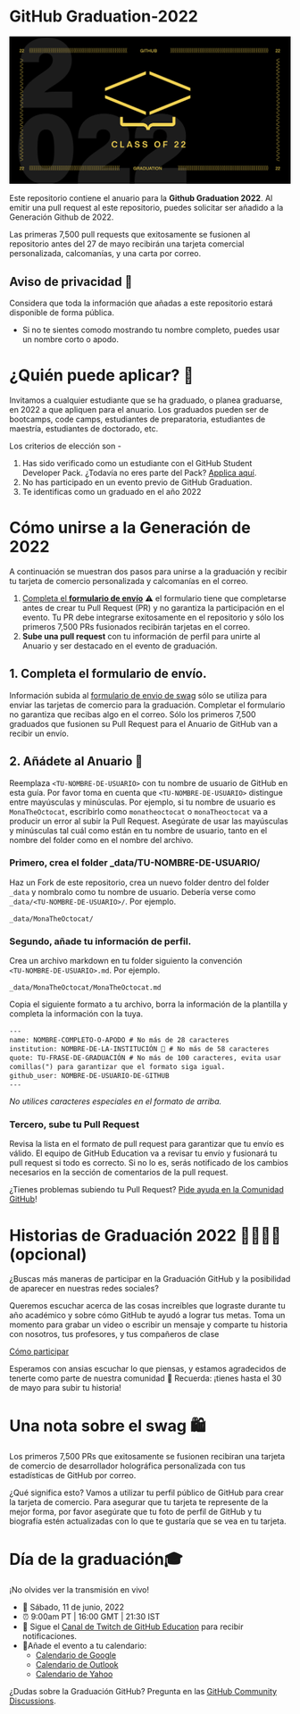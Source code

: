 # GitHub Graduation-2022

![2022-github-graduation-social-card-1](/assets/GHG_Blog_1.jpg)


Este repositorio contiene el anuario para la **Github Graduation 2022**. Al emitir una pull request al este repositorio, puedes solicitar ser añadido a la Generación Github de 2022.

Las primeras 7,500 pull requests que exitosamente se fusionen al repositorio antes del 27 de mayo recibirán una tarjeta comercial personalizada, calcomanías, y una carta por correo. 


## Aviso de privacidad 👀
Considera que toda la información que añadas a este repositorio estará disponible de forma pública.

- Si no te sientes comodo mostrando tu nombre completo, puedes usar un nombre corto o apodo.

# ¿Quién puede aplicar? 📝

Invitamos a cualquier estudiante que se ha graduado, o planea graduarse, en 2022 a que apliquen para el anuario. Los graduados pueden ser de bootcamps, code camps, estudiantes de preparatoria, estudiantes de maestría, estudiantes de doctorado, etc.

Los criterios de elección son -
1. Has sido verificado como un estudiante con el GitHub Student Developer Pack. ¿Todavía no eres parte del Pack? [Applica aquí](https://education.github.com/discount_requests/student_application?utm_source=2022-06-11-GitHubGraduation).
2. No has participado en un evento previo de GitHub Graduation.
3. Te identificas como un graduado en el año 2022

# Cómo unirse a la Generación de 2022

A continuación se muestran dos pasos para unirse a la graduación y recibir tu tarjeta de comercio personalizada y calcomanías en el correo.
1. [Completa el **formulario de envío**](https://airtable.com/shrVMo8ItH4wjsO9f)
 ⚠️ el formulario tiene que completarse antes de crear tu Pull Request (PR) y no garantiza la participación en el evento. Tu PR debe integrarse exitosamente en el repositorio y sólo los primeros 7,500 PRs fusionados recibirán tarjetas en el correo.
2. **Sube una pull request** con tu información de perfil para unirte al Anuario y ser destacado en el evento de graduación.

## 1. Completa el formulario de envío.
 Información subida al [formulario de envio de swag](https://airtable.com/shrVMo8ItH4wjsO9f) sólo se utiliza para enviar las tarjetas de comercio para la graduación. Completar el formulario no garantiza que recibas algo en el correo. Sólo los primeros 7,500 graduados que fusionen su Pull Request para el Anuario de GitHub van a recibir un envío.

## 2. Añádete al Anuario 🏫

Reemplaza `<TU-NOMBRE-DE-USUARIO>` con tu nombre de usuario de GitHub en esta guía. Por favor toma en cuenta que `<TU-NOMBRE-DE-USUARIO>` distingue entre mayúsculas y minúsculas. Por ejemplo, si tu nombre de usuario es `MonaTheOctocat`, escribirlo como `monatheoctocat` o `monaTheoctocat` va a producir un error al subir la Pull Request. Asegúrate de usar las mayúsculas y minúsculas tal cuál como están en tu nombre de usuario, tanto en el nombre del folder como en el nombre del archivo.

### Primero, crea el folder _data/TU-NOMBRE-DE-USUARIO/
Haz un Fork de este repositorio, crea un nuevo folder dentro del folder `_data` y nombralo como tu nombre de usuario. Debería verse como `_data/<TU-NOMBRE-DE-USUARIO>/`. Por ejemplo.

```
_data/MonaTheOctocat/
```
### Segundo, añade tu información de perfil.
Crea un archivo markdown en tu folder siguiento la convención  
`<TU-NOMBRE-DE-USUARIO>.md`. Por ejemplo.

```
_data/MonaTheOctocat/MonaTheOctocat.md
```
Copia el siguiente formato a tu archivo, borra la información de la plantilla y completa la información con la tuya.
```
---
name: NOMBRE-COMPLETO-O-APODO # No más de 28 caracteres
institution: NOMBRE-DE-LA-INSTITUCIÓN 🚩 # No más de 58 caracteres
quote: TU-FRASE-DE-GRADUACIÓN # No más de 100 caracteres, evita usar comillas(") para garantizar que el formato siga igual.
github_user: NOMBRE-DE-USUARIO-DE-GITHUB
---
```

_No utilices caracteres especiales en el formato de arriba._

### Tercero, sube tu Pull Request

Revisa la lista en el formato de pull request para garantizar que tu envío es válido. El equipo de GitHub Education va a revisar tu envío y fusionará tu pull request si todo es correcto. Si no lo es, serás notificado de los cambios necesarios en la sección de comentarios de la pull request.

¿Tienes problemas subiendo tu Pull Request? [Pide ayuda en la Comunidad GitHub](https://github.com/orgs/github-community/discussions/categories/github-education)!

# Historias de Graduación 2022 👩‍🏫👨‍🏫 (opcional)
¿Buscas más maneras de participar en la Graduación GitHub y la posibilidad de aparecer en nuestras redes sociales?

Queremos escuchar acerca de las cosas increíbles que lograste durante tu año académico y sobre cómo GitHub te ayudó a lograr tus metas. Toma un momento para grabar un video o escribir un mensaje y comparte tu historia con nosotros, tus profesores, y tus compañeros de clase


[Cómo participar](https://drive.google.com/file/d/1AcgUKLXx6WIC5s4eanzOfj8EsiYHARrt/view?usp=sharing)

Esperamos con ansias escuchar lo que piensas, y estamos agradecidos de tenerte como parte de nuestra comunidad 💖 
Recuerda: ¡tienes hasta el 30 de mayo para subir tu historia!


# Una nota sobre el swag 🛍
Los primeros 7,500 PRs que exitosamente se fusionen recibiran una tarjeta de comercio de desarrollador holográfica personalizada con tus estadísticas de GitHub por correo.

¿Qué significa esto? Vamos a utilizar tu perfil público de GitHub para crear la tarjeta de comercio. Para asegurar que tu tarjeta te represente de la mejor forma, por favor asegúrate que tu foto de perfil de GitHub y tu biografía estén actualizadas con lo que te gustaría que se vea en tu tarjeta.

# Día de la graduación🎓
¡No olvides ver la transmisión en vivo!

- 📆 Sábado, 11 de junio, 2022
- ⏰ 9:00am PT | 16:00 GMT | 21:30 IST
- 📍 Sigue el [Canal de Twitch de GitHub Education](https://twitch.tv/githubeducation) para recibir notificaciones.
- 📎Añade el evento a tu calendario:
  - [Calendario de Google](https://calendar.google.com/calendar/render?action=TEMPLATE&dates=20220611T160000Z%2F20220611T180000Z&details=&location=https%3A%2F%2Fwww.twitch.tv%2Fgithubeducation&text=%F0%9F%8E%89%F0%9F%8E%8A%20GitHub%20Graduation%202022%20%F0%9F%8E%89%F0%9F%8E%8A)
  - [Calendario de Outlook](https://outlook.live.com/calendar/0/deeplink/compose?allday=false&body=&enddt=2022-06-11T18%3A00%3A00%2B00%3A00&location=https%3A%2F%2Fwww.twitch.tv%2Fgithubeducation&path=%2Fcalendar%2Faction%2Fcompose&rru=addevent&startdt=2022-06-11T16%3A00%3A00%2B00%3A00&subject=%F0%9F%8E%89%F0%9F%8E%8A%20GitHub%20Graduation%202022%20%F0%9F%8E%89%F0%9F%8E%8A)
  - [Calendario de Yahoo](https://calendar.yahoo.com/?desc=&dur=&et=20220611T180000Z&in_loc=https%3A%2F%2Fwww.twitch.tv%2Fgithubeducation&st=20220611T160000Z&title=%F0%9F%8E%89%F0%9F%8E%8A%20GitHub%20Graduation%202022%20%F0%9F%8E%89%F0%9F%8E%8A&v=60)


¿Dudas sobre la Graduación GitHub? Pregunta en las [GitHub Community Discussions](https://github.com/orgs/github-community/discussions/categories/github-education).

